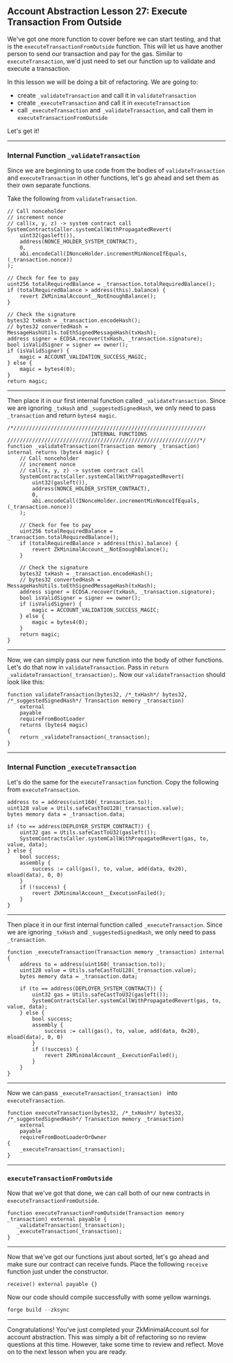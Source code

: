 ## Account Abstraction Lesson 27: Execute Transaction From Outside

We've got one more function to cover before we can start testing, and that is the `executeTransactionFromOutside` function. This will let us have another person to send our transaction and pay for the gas. Similar to `executeTransaction`, we'd just need to set our function up to validate and execute a transaction.

In this lesson we will be doing a bit of refactoring. We are going to:

- create `_validateTransaction` and call it in `validateTransaction`
- create `_executeTransaction` and call it in `executeTransaction`
- call `_executeTransaction` and `_validateTransaction`, and call them in `executeTransactionFromOutside`

Let's get it!

---

### Internal Function `_validateTransaction`

Since we are beginning to use code from the bodies of `validateTransaction` and `executeTransaction` in other functions, let's go ahead and set them as their own separate functions.

Take the following from `validateTransaction`.

```solidity
// Call nonceholder
// increment nonce
// call(x, y, z) -> system contract call
SystemContractsCaller.systemCallWithPropagatedRevert(
    uint32(gasleft()),
    address(NONCE_HOLDER_SYSTEM_CONTRACT),
    0,
    abi.encodeCall(INonceHolder.incrementMinNonceIfEquals, (_transaction.nonce))
);

// Check for fee to pay
uint256 totalRequiredBalance = _transaction.totalRequiredBalance();
if (totalRequiredBalance > address(this).balance) {
    revert ZkMinimalAccount__NotEnoughBalance();
}

// Check the signature
bytes32 txHash = _transaction.encodeHash();
// bytes32 convertedHash = MessageHashUtils.toEthSignedMessageHash(txHash);
address signer = ECDSA.recover(txHash, _transaction.signature);
bool isValidSigner = signer == owner();
if (isValidSigner) {
    magic = ACCOUNT_VALIDATION_SUCCESS_MAGIC;
} else {
    magic = bytes4(0);
}
return magic;
```

---

Then place it in our first internal function called `_validateTransaction`. Since we are ignoring `_txHash` and `_suggestedSignedHash`, we only need to pass `_transaction` and return `bytes4 magic`.

```solidity
/*//////////////////////////////////////////////////////////////
                           INTERNAL FUNCTIONS
//////////////////////////////////////////////////////////////*/
function _validateTransaction(Transaction memory _transaction) internal returns (bytes4 magic) {
    // Call nonceholder
    // increment nonce
    // call(x, y, z) -> system contract call
    SystemContractsCaller.systemCallWithPropagatedRevert(
        uint32(gasleft()),
        address(NONCE_HOLDER_SYSTEM_CONTRACT),
        0,
        abi.encodeCall(INonceHolder.incrementMinNonceIfEquals, (_transaction.nonce))
    );

    // Check for fee to pay
    uint256 totalRequiredBalance = _transaction.totalRequiredBalance();
    if (totalRequiredBalance > address(this).balance) {
        revert ZkMinimalAccount__NotEnoughBalance();
    }

    // Check the signature
    bytes32 txHash = _transaction.encodeHash();
    // bytes32 convertedHash = MessageHashUtils.toEthSignedMessageHash(txHash);
    address signer = ECDSA.recover(txHash, _transaction.signature);
    bool isValidSigner = signer == owner();
    if (isValidSigner) {
        magic = ACCOUNT_VALIDATION_SUCCESS_MAGIC;
    } else {
        magic = bytes4(0);
    }
    return magic;
}
```

---

Now, we can simply pass our new function into the body of other functions. Let's do that now in `validateTransaction`. Pass in `return _validateTransaction(_transaction);`. Now our `validateTransaction` should look like this:

```solidity
function validateTransaction(bytes32, /*_txHash*/ bytes32, /*_suggestedSignedHash*/ Transaction memory _transaction)
    external
    payable
    requireFromBootLoader
    returns (bytes4 magic)
{
    return _validateTransaction(_transaction);
}
```

---

### Internal Function `_executeTransaction`

Let's do the same for the `executeTransaction` function. Copy the following from `executeTransaction`.

```solidity
address to = address(uint160(_transaction.to));
uint128 value = Utils.safeCastToU128(_transaction.value);
bytes memory data = _transaction.data;

if (to == address(DEPLOYER_SYSTEM_CONTRACT)) {
    uint32 gas = Utils.safeCastToU32(gasleft());
    SystemContractsCaller.systemCallWithPropagatedRevert(gas, to, value, data);
} else {
    bool success;
    assembly {
        success := call(gas(), to, value, add(data, 0x20), mload(data), 0, 0)
    }
    if (!success) {
        revert ZkMinimalAccount__ExecutionFailed();
    }
}
```

---

Then place it in our first internal function called `_executeTransaction`. Since we are ignoring `_txHash` and `_suggestedSignedHash`, we only need to pass `_transaction`.

```solidity
function _executeTransaction(Transaction memory _transaction) internal {
    address to = address(uint160(_transaction.to));
    uint128 value = Utils.safeCastToU128(_transaction.value);
    bytes memory data = _transaction.data;

    if (to == address(DEPLOYER_SYSTEM_CONTRACT)) {
        uint32 gas = Utils.safeCastToU32(gasleft());
        SystemContractsCaller.systemCallWithPropagatedRevert(gas, to, value, data);
    } else {
        bool success;
        assembly {
            success := call(gas(), to, value, add(data, 0x20), mload(data), 0, 0)
        }
        if (!success) {
            revert ZkMinimalAccount__ExecutionFailed();
        }
    }
}
```

---

Now we can pass `_executeTransaction(_transaction) ` into `executeTransaction`.

```solidity
function executeTransaction(bytes32, /*_txHash*/ bytes32, /*_suggestedSignedHash*/ Transaction memory _transaction)
    external
    payable
    requireFromBootLoaderOrOwner
{
    _executeTransaction(_transaction);
}
```

---

### `executeTransactionFromOutside`

Now that we've got that done, we can call both of our new contracts in `executeTransactionFromOutside`.

```solidity
function executeTransactionFromOutside(Transaction memory _transaction) external payable {
   _validateTransaction(_transaction);
   _executeTransaction(_transaction);
}
```

---

Now that we've got our functions just about sorted, let's go ahead and make sure our contract can receive funds. Place the following `receive` function just under the constructor.

```solidity
receive() external payable {}
```

Now our code should compile successfully with some yellow warnings.

```js
forge build --zksync
```

---

Congratulations! You've just completed your ZkMinimalAccount.sol for account abstraction. This was simply a bit of refactoring so no review questions at this time. However, take some time to review and reflect. Move on to the next lesson when you are ready.
